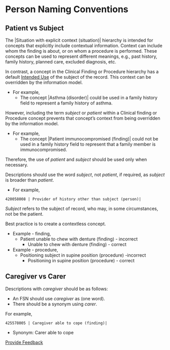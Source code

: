 # Person Naming Conventions

## Patient vs Subject <a href="#patient-vs-subject" id="patient-vs-subject"></a>

The |Situation with explicit context (situation)| hierarchy is intended for concepts that explicitly include contextual information. Context can include whom the finding is about, or on whom a procedure is performed. These concepts can be used to represent different meanings, e.g., past history, family history, planned care, excluded diagnosis, etc.

In contrast, a concept in the Clinical Finding or Procedure hierarchy has a default [Intended Use](../../snomed-ct-introduction/intended-use.md) of the subject of the record. This context can be overridden by the information model.

* For example,
  * The concept |Asthma (disorder)| could be used in a family history field to represent a family history of asthma.

However, including the term _subject_ or _patient_ within a Clinical finding or Procedure concept prevents that concept’s context from being overridden by the information model.

* For example,
  * The concept |Patient immunocompromised (finding)| could not be used in a family history field to represent that a family member is immunocompromised.

Therefore, the use of _patient_ and _subject_ should be used only when necessary.

Descriptions should use the word _subject_, not _patient_, if required, as _subject_ is broader than _patient_.

* For example,

```
420058008 | Provider of history other than subject (person)|
```

_Subject_ refers to the subject of record, who may, in some circumstances, not be the patient.

Best practice is to create a contextless concept.

* Example - finding,
  * Patient unable to chew with denture (finding) - incorrect
    * Unable to chew with denture (finding) - correct
* Example - procedure,
  * Positioning subject in supine position (procedure) -incorrect
    * Positioning in supine position (procedure) - correct

## Caregiver vs Carer <a href="#caregiver-vs-carer" id="caregiver-vs-carer"></a>

Descriptions with _caregiver_ should be as follows:

* An FSN should use _caregiver_ as (one word).
* There should be a synonym using _carer_.

For example,

```
425578005 | Caregiver able to cope (finding)|
```

* Synonym: Carer able to cope

<a href="https://docs.google.com/forms/d/e/1FAIpQLScTmbZIf0UEQwYDkY27EEWBkaiYkHSbR0_9DmFrMLXoQLyL7Q/viewform?usp=pp_url&#x26;entry.1767247133=SCT+Editorial+Guide&#x26;entry.670899847=Person%20Naming%20Conventions" class="button primary">Provide Feedback</a>

